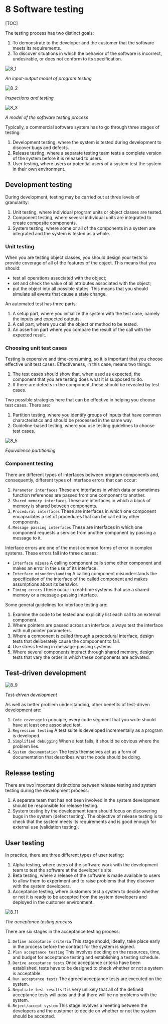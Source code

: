 # 8 Software testing

[TOC]



The testing process has two distinct goals:

1. To demonstrate to the developer and the customer that the software meets its requirements.
2. To discover situations in which the behavior of the software is incorrect, undesirable, or does not conform to its specification.

![8_1](res/8_1.png)

*An input-output model of program testing*

![8_2](res/8_2.png)

*Inspections and testing*

![8_3](res/8_3.png)

*A model of the software testing process*

Typically, a commercial software system has to go through three stages of testing:

1. Development testing, where the system is tested during development to discover bugs and defects.
2. Release testing, where a separate testing team tests a complete version of the system before it is released to users.
3. User testing, where users or potential users of a system test the system in their own environment.



## Development testing

During development, testing may be carried out at three levels of granularity:

1. Unit testing, where individual program units or object classes are tested.
2. Component testing, where several individual units are integrated to create composite components.
3. System testing, where some or all of the components in a system are integrated and the system is tested as a whole.

### Unit testing

When you are testing object classes, you should design your tests to provide coverage of all of the features of the object. This means that you should:

- test all operations associated with the object;
- set and check the value of all attributes associated with the object;
- put the object into all possible states. This means that you should simulate all events that cause a state change.

An automated test has three parts:

1. A setup part, where you initialize the system with the test case, namely the inputs and expected outputs.
2. A call part, where you call the object or method to be tested.
3. An assertion part where you compare the result of the call with the expected result.

### Choosing unit test cases

Testing is expensive and time-consuming, so it is important that you choose effective unit test cases. Effectiveness, in this case, means two things:

1. The test cases should show that, when used as expected, the component that you are testing does what it is supposed to do.
2. If there are defects in the component, these should be revealed by test cases.

Two possible strategies here that can be effective in helping you choose test cases. There are:

1. Partition testing, where you identify groups of inputs that have common characteristics and should be processed in the same way.
2. Guideline-based testing, where you use testing guidelines to choose test cases.

![8_5](res/8_5.png)

*Equivalence partitioning*

### Component testing

There are different types of interfaces between program components and, consequently, different types of interface errors that can occur:

1. `Parameter interfaces` These are interfaces in which data or sometimes function references are passed from one component to another.
2. `Shared memory interfaces` These are interfaces in which a block of memory is shared between components.
3. `Procedural interfaces` These are interfaces in which one component encapsulates a set of procedures that can be call ed by other components.
4. `Message passing interfaces` These are interfaces in which one component requests a service from another component by passing a message to it.

Interface errors are one of the most common forms of error in complex systems. These errors fall into three classes:

- `Interface misuse` A calling component calls some other component and makes an error in the use of its interface.
- `Interface misunderstanding` A calling component misunderstands the specification of the interface of the called component and makes assumptions about its behavior.
- `Timing errors` These occur in real-time systems that use a shared memory or a message-passing interface.

Some general guidelines for interface testing are:

1. Examine the code to be tested and explicitly list each call to an external component.
2. Where pointers are passed across an interface, always test the interface with null pointer parameters.
3. Where a component is called through a procedural interface, design tests that deliberately cause the compoonent to fail.
4. Use stress testing in message-passing systems.
5. Where several components interact through shared memory, design tests that vary the order in which these components are activated.



## Test-driven development

![8_9](res/8_9.png)

*Test-driven development*

As well as better problem understanding, other benefits of test-driven development are:

1. `Code coverage` In principle, every code segment that you write should have at least one associated test.
2. `Regression testing` A test suite is developed incrementally as a program is developed.
3. `Simplified debugging` When a test fails, it should be obvious where the problem lies.
4. `System documentation` The tests themselves act as a form of documentation that describes what the code should be doing.



## Release testing

There are two important distinctions between release testing and system testing during the development process:

1. A separate team that has not been involved in the system development should be responsible for release testing.
2. System testing by the development team should focus on discovering bugs in the system (defect testing). The objective of release testing is to check that the system meets its requirements and is good enough for external use (validation testing).



## User testing

In practice, there are three different types of user testing:

1. Alpha testing, where users of the software work with the development team to test the software at the developer's site.
2. Beta testing, where a release of the software is made available to users to allow them to experiment and to raise problems that they discover with the system developers.
3. Acceptance testing, where customers test a system to decide whether or not it is ready to be accepted from the system developers and deployed in the customer environment.

![8_11](res/8_11.png)

*The acceptance testing process*

There are six stages in the acceptance testing process:

1. `Define acceptance criteria` This stage should, ideally, take place early in the process before the contract for the system is signed.
2. `Plan acceptance testing` This involves deciding on the resources, time, and budget for acceptance testing and establishing a testing schedule.
3. `Derive acceptance tests` Once acceptance criteria have been established, tests have to be designed to check whether or not a system is acceptable.
4. `Run acceptance tests` The agreed acceptance tests are executed on the system.
5. `Negotiate test results` It is very unlikely that all of the defined acceptance tests will pass and that there will be no problems with the system.
6. `Reject/accept system` This stage involves a meeting between the developers and the customer to decide on whether or not the system should be accepted.